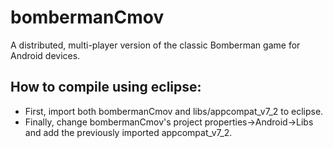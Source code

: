 bombermanCmov
=============

A distributed, multi-player version of the classic Bomberman game for Android devices.

How to compile using eclipse:
-----------------------------
- First, import both bombermanCmov and libs/appcompat_v7_2 to eclipse.
- Finally, change bombermanCmov's project properties->Android->Libs and add the previously imported appcompat_v7_2.
